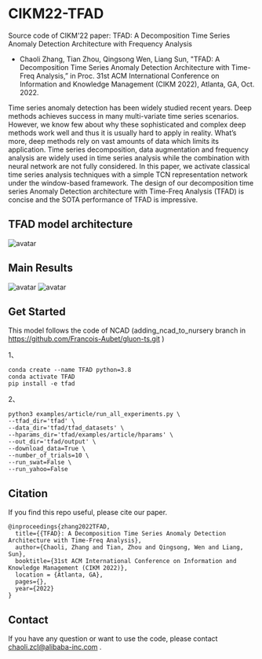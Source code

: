 # CIKM22-TFAD
Source code of CIKM'22 paper: TFAD: A Decomposition Time Series Anomaly Detection Architecture with Frequency Analysis
* Chaoli Zhang, Tian Zhou, Qingsong Wen, Liang Sun, "TFAD: A Decomposition Time Series Anomaly Detection Architecture with Time-Freq Analysis,” in Proc. 31st ACM International Conference on Information and Knowledge Management (CIKM 2022), Atlanta, GA, Oct. 2022.

Time series anomaly detection has been widely studied recent years. Deep methods achieves success in many multi-variate time series scenarios. However, we know few about why these sophisticated and complex deep methods work well and thus it is usually hard to apply in reality. What’s more, deep methods rely on vast amounts of data which limits its application. Time series decomposition, data augmentation and frequency analysis are widely used in time series analysis while the combination with neural network are not fully considered. In this paper, we activate classical time series analysis techniques with a simple TCN representation network under the window-based framework. The design of our decomposition time series Anomaly Detection architecture with Time-Freq Analysis (TFAD) is concise and the SOTA performance of TFAD is impressive.

## TFAD model architecture
![avatar](https://github.com/DAMO-DI-ML/CIKM22-TFAD/blob/main/img_folder/TFAD-Art.png)

## Main Results
![avatar](https://github.com/DAMO-DI-ML/CIKM22-TFAD/blob/main/img_folder/results.png)
![avatar](https://github.com/DAMO-DI-ML/CIKM22-TFAD/blob/main/img_folder/ablation_study.png)
## Get Started 
This model follows the code of NCAD (adding_ncad_to_nursery branch in https://github.com/Francois-Aubet/gluon-ts.git )

1、
```
conda create --name TFAD python=3.8
conda activate TFAD
pip install -e tfad  
```
2、
```
python3 examples/article/run_all_experiments.py \
--tfad_dir='tfad' \
--data_dir='tfad/tfad_datasets' \
--hparams_dir='tfad/examples/article/hparams' \
--out_dir='tfad/output' \
--download_data=True \
--number_of_trials=10 \
--run_swat=False \
--run_yahoo=False
```

## Citation
If you find this repo useful, please cite our paper.

```
@inproceedings{zhang2022TFAD,
  title={{TFAD}: A Decomposition Time Series Anomaly Detection Architecture with Time-Freq Analysis},
  author={Chaoli, Zhang and Tian, Zhou and Qingsong, Wen and Liang, Sun},
  booktitle={31st ACM International Conference on Information and Knowledge Management (CIKM 2022)},
  location = {Atlanta, GA},
  pages={},
  year={2022}
}
```

## Contact
If you have any question or want to use the code, please contact chaoli.zcl@alibaba-inc.com .
                                     
